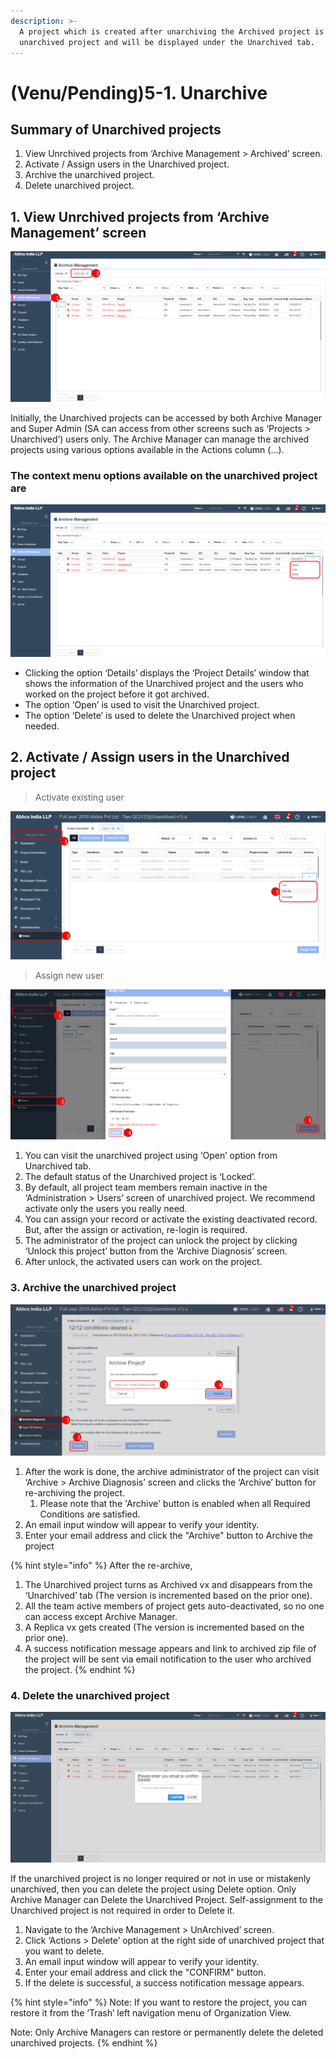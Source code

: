```yaml
---
description: >-
  A project which is created after unarchiving the Archived project is called an
  unarchived project and will be displayed under the Unarchived tab.
---
```


# \(Venu/Pending\)5-1. Unarchive

## Summary of Unarchived projects

1. View Unrchived projects from ‘Archive Management &gt; Archived’ screen.
2. Activate / Assign users in the Unarchived project.
3. Archive the unarchived project.
4. Delete unarchived project.

## 1. **View Unrchived projects from ‘Archive Management’ screen**

![Archive Management &amp;gt; Unarchived tab](../../../.gitbook/assets/unarchived-1.png)

Initially, the Unarchived projects can be accessed by both Archive Manager and Super Admin \(SA can access from other screens such as ‘Projects &gt; Unarchived’\) users only. The Archive Manager can manage the archived projects using various options available in the Actions column \(...\).

### The context menu options available on the unarchived project are

![Unarchive tab &amp;gt; Find project &amp;gt; Three dots button](../../../.gitbook/assets/unarchived-2.png)

* Clicking the option ‘Details’ displays the ‘Project Details’ window that shows the information of the Unarchived project and the users who worked on the project before it got archived.
* The option ‘Open’ is used to visit the Unarchived project.
* The option ‘Delete’ is used to delete the Unarchived project when needed.

## 2. **Activate / Assign users in the Unarchived project**

> Activate existing user

![Project View &amp;gt; Administration Users &amp;gt; Click three dots button for intended user &amp;gt; Activate option](../../../.gitbook/assets/unarchived-3.png)

> Assign new user

![Project View &amp;gt; Administration Users &amp;gt; Assign User button &amp;gt; Select Intended user &amp;gt; Assign button](../../../.gitbook/assets/unarchived-4.png)

1. You can visit the unarchived project using ‘Open’ option from Unarchived tab.
2. The default status of the Unarchived project is ‘Locked’.
3. By default, all project team members remain inactive in the ‘Administration &gt; Users’ screen of unarchived project. We recommend activate only the users you really need.
4. You can assign your record or activate the existing deactivated record. But, after the assign or activation, re-login is required.
5. The administrator of the project can unlock the project by clicking ‘Unlock this project’ button from the ‘Archive Diagnosis’ screen.
6. After unlock, the activated users can work on the project.

### **3. Archive the unarchived project**

![Archive Diagnosis &amp;gt; Archive button &amp;gt; Enter your email &amp;gt; Archive button](../../../.gitbook/assets/unarchived-5.png)

1. After the work is done, the archive administrator of the project can visit ‘Archive &gt; Archive Diagnosis’ screen and clicks the ‘Archive’ button for re-archiving the project.
   1. Please note that the 'Archive' button is enabled when all Required Conditions are satisfied.
2. An email input window will appear to verify your identity.
3. Enter your email address and click the "Archive" button to Archive the project

{% hint style="info" %}
After the re-archive, 

1. The Unarchived project turns as Archived vx and disappears from the ‘Unarchived’ tab \(The version is  incremented based on the prior one\).
2. All the team active members of project gets auto-deactivated, so no one can access except Archive Manager.
3. A Replica vx gets created \(The version is incremented based on the prior one\)﻿.
4. A success notification message appears and link to archived zip file of the project will be sent via email notification to the user who archived the project.
{% endhint %}

### **4. Delete the unarchived project**

![Unarchive tab &amp;gt; Find project &amp;gt; three dots button &amp;gt; Delete option &amp;gt; Enter your email &amp;gt; Confirm button](../../../.gitbook/assets/assets_-lqr2auawl_gpektu9we_-lpbbloudgvwctydcxrf_-lpbepep5hquhku9f7qs_delete-unarchived-project.png)

If the unarchived project is no longer required or not in use or mistakenly unarchived, then you can delete the project using Delete option. Only Archive Manager can Delete the Unarchived Project. Self-assignment to the Unarchived project is not required in order to Delete it. 

1. Navigate to the ‘Archive Management &gt; UnArchived’ screen.
2. Click ‘Actions &gt; Delete’ option at the right side of unarchived project that you want to delete.
3. An email input window will appear to verify your identity.
4. Enter your email address and click the "CONFIRM" button.
5. If the delete is successful, a success notification message appears.

{% hint style="info" %}
Note: If you want to restore the project, you can restore it from the ‘Trash’ left navigation menu of Organization View.

Note: Only Archive Managers can restore or permanently delete the deleted unarchived projects.
{% endhint %}

